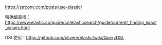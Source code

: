 https://strconv.com/posts/use-elastic/

精确值查找：https://www.elastic.co/guide/cn/elasticsearch/guide/current/_finding_exact_values.html

DSL使用：https://github.com/olivere/elastic/wiki/QueryDSL

